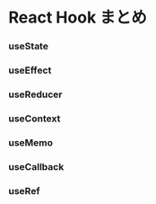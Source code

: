 # React Hook まとめ

### useState

### useEffect

### useReducer

### useContext

### useMemo

### useCallback

### useRef

